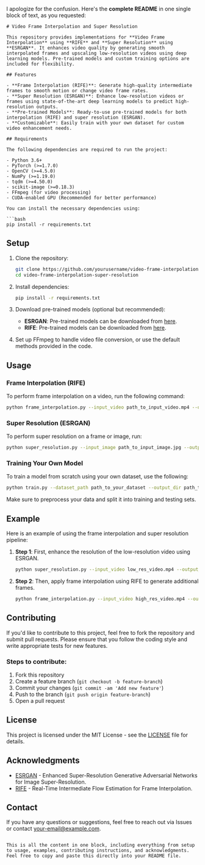 I apologize for the confusion. Here's the **complete README** in one single block of text, as you requested:

```
# Video Frame Interpolation and Super Resolution

This repository provides implementations for **Video Frame Interpolation** using **RIFE** and **Super Resolution** using **ESRGAN**. It enhances video quality by generating smooth interpolated frames and upscaling low-resolution videos using deep learning models. Pre-trained models and custom training options are included for flexibility.

## Features

- **Frame Interpolation (RIFE)**: Generate high-quality intermediate frames to smooth motion or change video frame rates.
- **Super Resolution (ESRGAN)**: Enhance low-resolution videos or frames using state-of-the-art deep learning models to predict high-resolution outputs.
- **Pre-trained Models**: Ready-to-use pre-trained models for both interpolation (RIFE) and super resolution (ESRGAN).
- **Customizable**: Easily train with your own dataset for custom video enhancement needs.

## Requirements

The following dependencies are required to run the project:

- Python 3.6+
- PyTorch (>=1.7.0)
- OpenCV (>=4.5.0)
- NumPy (>=1.19.0)
- tqdm (>=4.50.0)
- scikit-image (>=0.18.3)
- FFmpeg (for video processing)
- CUDA-enabled GPU (Recommended for better performance)

You can install the necessary dependencies using:

```bash
pip install -r requirements.txt
```

## Setup

1. Clone the repository:

   ```bash
   git clone https://github.com/yourusername/video-frame-interpolation-super-resolution.git
   cd video-frame-interpolation-super-resolution
   ```

2. Install dependencies:

   ```bash
   pip install -r requirements.txt
   ```

3. Download pre-trained models (optional but recommended):

   - **ESRGAN**: Pre-trained models can be downloaded from [here](link-to-esrgan-model).
   - **RIFE**: Pre-trained models can be downloaded from [here](link-to-rife-model).
   
4. Set up FFmpeg to handle video file conversion, or use the default methods provided in the code.

## Usage

### Frame Interpolation (RIFE)

To perform frame interpolation on a video, run the following command:

```bash
python frame_interpolation.py --input_video path_to_input_video.mp4 --output_video path_to_output_video.mp4
```

### Super Resolution (ESRGAN)

To perform super resolution on a frame or image, run:

```bash
python super_resolution.py --input_image path_to_input_image.jpg --output_image path_to_output_image.jpg
```

### Training Your Own Model

To train a model from scratch using your own dataset, use the following:

```bash
python train.py --dataset_path path_to_your_dataset --output_dir path_to_save_model
```

Make sure to preprocess your data and split it into training and testing sets.

## Example

Here is an example of using the frame interpolation and super resolution pipeline:

1. **Step 1**: First, enhance the resolution of the low-resolution video using ESRGAN.

   ```bash
   python super_resolution.py --input_video low_res_video.mp4 --output_video high_res_video.mp4
   ```

2. **Step 2**: Then, apply frame interpolation using RIFE to generate additional frames.

   ```bash
   python frame_interpolation.py --input_video high_res_video.mp4 --output_video smooth_video.mp4
   ```

## Contributing

If you'd like to contribute to this project, feel free to fork the repository and submit pull requests. Please ensure that you follow the coding style and write appropriate tests for new features.

### Steps to contribute:

1. Fork this repository
2. Create a feature branch (`git checkout -b feature-branch`)
3. Commit your changes (`git commit -am 'Add new feature'`)
4. Push to the branch (`git push origin feature-branch`)
5. Open a pull request

## License

This project is licensed under the MIT License - see the [LICENSE](LICENSE) file for details.

## Acknowledgments

- [ESRGAN](link-to-paper-or-repository) - Enhanced Super-Resolution Generative Adversarial Networks for Image Super-Resolution.
- [RIFE](link-to-paper-or-repository) - Real-Time Intermediate Flow Estimation for Frame Interpolation.

## Contact

If you have any questions or suggestions, feel free to reach out via Issues or contact [your-email@example.com](mailto:your-email@example.com).
```

This is all the content in one block, including everything from setup to usage, examples, contributing instructions, and acknowledgments. Feel free to copy and paste this directly into your README file.

